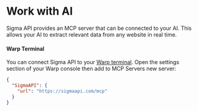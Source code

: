 # Work with AI

Sigma API provides an MCP server that can be connected to your AI.
This allows your AI to extract relevant data from any website in real time.

#### Warp Terminal
You can connect Sigma API to your [Warp terminal](https://docs.warp.dev/knowledge-and-collaboration/mcp). Open the settings section of your Warp console then add to MCP Servers new server:

```json
{
  "SigmaAPI": {
    "url": "https://sigmaapi.com/mcp"
  }
}
```
